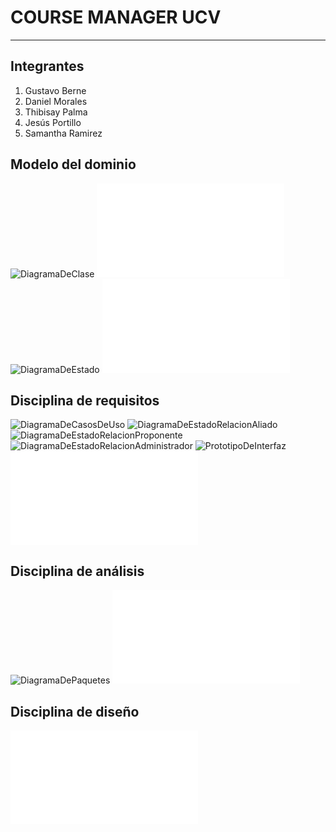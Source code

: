 # COURSE MANAGER UCV
***

## Integrantes

1. Gustavo Berne
2. Daniel Morales
3. Thibisay Palma
4. Jesús Portillo
5. Samantha Ramirez

## Modelo del dominio
![DiagramaDeClase](docs/scenariosView/ModeloDeDominio/DiagramaDeClase.png)
![GlosarioDeTerminos](docs/scenariosView/ModeloDeDominio/GlosarioDeTerminos.pdf)
![DiagramaDeEstado](docs/scenariosView/ModeloDeDominio/DiagramaDeEstado.png)
![ModeloDeDominioEntrega1](docs/scenariosView/ModeloDeDominio/Entrega1.pdf)

## Disciplina de requisitos
![DiagramaDeCasosDeUso](docs/scenariosView/DisciplinaDeRequisitos/DiagramaDeCasosDeUso.png)
![DiagramaDeEstadoRelacionAliado](docs/scenariosView/DisciplinaDeRequisitos/DiagramaDeEstadoRelacionAliado.png)
![DiagramaDeEstadoRelacionProponente](docs/scenariosView/DisciplinaDeRequisitos/DiagramaDeEstadoRelacionProponente.png)
![DiagramaDeEstadoRelacionAdministrador](docs/scenariosView/DisciplinaDeRequisitos/DiagramaDeEstadoRelacionAdministrador.png)
![PrototipoDeInterfaz](docs/scenariosView/DisciplinaDeRequisitos/PrototipoDeInterfaz.png)
![DisciplinaDeRequisitosEntrega2](docs/scenariosView/DisciplinaDeRequisitos/Entrega2.pdf)

## Disciplina de análisis
![DiagramaDePaquetes](docs/scenariosView/DisciplinaDeAnalisis/DiagramaDePaquetes.png)
![DisciplinaDeAnalisisEntrega3](docs/scenariosView/DisciplinaDeAnalisis/Entrega3.pdf)

## Disciplina de diseño
![DisciplinaDeDiseñoEntrega4](docs/scenariosView/DisciplinaDeDisenio/Entrega4.pdf)